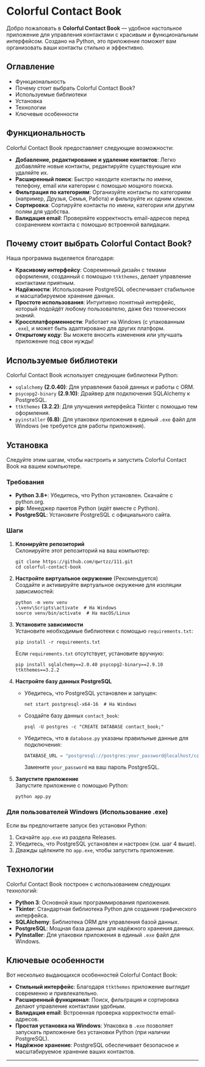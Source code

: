 # Colorful Contact Book

Добро пожаловать в **Colorful Contact Book** — удобное настольное приложение для управления контактами с красивым и функциональным интерфейсом. Создано на Python, это приложение поможет вам организовать ваши контакты стильно и эффективно.

## Оглавление

- Функциональность
- Почему стоит выбрать Colorful Contact Book?
- Используемые библиотеки
- Установка
- Технологии
- Ключевые особенности

## Функциональность

Colorful Contact Book предоставляет следующие возможности:

- **Добавление, редактирование и удаление контактов**: Легко добавляйте новые контакты, редактируйте существующие или удаляйте их.
- **Расширенный поиск**: Быстро находите контакты по имени, телефону, email или категории с помощью мощного поиска.
- **Фильтрация по категориям**: Организуйте контакты по категориям (например, Друзья, Семья, Работа) и фильтруйте их одним кликом.
- **Сортировка**: Сортируйте контакты по имени, категории или другим полям для удобства.
- **Валидация email**: Проверяйте корректность email-адресов перед сохранением контакта с помощью встроенной валидации.

## Почему стоит выбрать Colorful Contact Book?

Наша программа выделяется благодаря:

- **Красивому интерфейсу**: Современный дизайн с темами оформления, созданный с помощью `ttkthemes`, делает управление контактами приятным.
- **Надёжности**: Использование PostgreSQL обеспечивает стабильное и масштабируемое хранение данных.
- **Простоте использования**: Интуитивно понятный интерфейс, который подойдёт любому пользователю, даже без технических знаний.
- **Кроссплатформенности**: Работает на Windows (с упакованным `.exe`), и может быть адаптировано для других платформ.
- **Открытому коду**: Вы можете вносить изменения или улучшать приложение под свои нужды!

## Используемые библиотеки

Colorful Contact Book использует следующие библиотеки Python:

- `sqlalchemy` **(2.0.40)**: Для управления базой данных и работы с ORM.
- `psycopg2-binary` **(2.9.10)**: Драйвер для подключения SQLAlchemy к PostgreSQL.
- `ttkthemes` **(3.2.2)**: Для улучшения интерфейса Tkinter с помощью тем оформления.
- `pyinstaller` **(6.8)**: Для упаковки приложения в единый `.exe` файл для Windows (не требуется для работы приложения).

## Установка

Следуйте этим шагам, чтобы настроить и запустить Colorful Contact Book на вашем компьютере.

### Требования

- **Python 3.8+**: Убедитесь, что Python установлен. Скачайте с python.org.
- **pip**: Менеджер пакетов Python (идёт вместе с Python).
- **PostgreSQL**: Установите PostgreSQL с официального сайта.

### Шаги

1. **Клонируйте репозиторий**\
   Склонируйте этот репозиторий на ваш компьютер:

   ```
   git clone https://github.com/qwrtzz/111.git
   cd colorful-contact-book
   ```

2. **Настройте виртуальное окружение** (Рекомендуется)\
   Создайте и активируйте виртуальное окружение для изоляции зависимостей:

   ```
   python -m venv venv
   .\venv\Scripts\activate  # На Windows
   source venv/bin/activate  # На macOS/Linux
   ```

3. **Установите зависимости**\
   Установите необходимые библиотеки с помощью `requirements.txt`:

   ```
   pip install -r requirements.txt
   ```

   Если `requirements.txt` отсутствует, установите вручную:

   ```
   pip install sqlalchemy==2.0.40 psycopg2-binary==2.9.10 ttkthemes==3.2.2
   ```

4. **Настройте базу данных PostgreSQL**

   - Убедитесь, что PostgreSQL установлен и запущен:

     ```
     net start postgresql-x64-16  # На Windows
     ```

   - Создайте базу данных `contact_book`:

     ```
     psql -U postgres -c "CREATE DATABASE contact_book;"
     ```

   - Убедитесь, что в `database.py` указаны правильные данные для подключения:

     ```python
     DATABASE_URL = "postgresql://postgres:your_password@localhost/contact_book"
     ```

     Замените `your_password` на ваш пароль PostgreSQL.

5. **Запустите приложение**\
   Запустите приложение с помощью Python:

   ```
   python app.py
   ```

### Для пользователей Windows (Использование .exe)

Если вы предпочитаете запуск без установки Python:

1. Скачайте `app.exe` из раздела Releases.
2. Убедитесь, что PostgreSQL установлен и настроен (см. шаг 4 выше).
3. Дважды щёлкните по `app.exe`, чтобы запустить приложение.

## Технологии

Colorful Contact Book построен с использованием следующих технологий:

- **Python 3**: Основной язык программирования приложения.
- **Tkinter**: Стандартная библиотека Python для создания графического интерфейса.
- **SQLAlchemy**: Библиотека ORM для управления базой данных.
- **PostgreSQL**: Мощная база данных для надёжного хранения данных.
- **PyInstaller**: Для упаковки приложения в единый `.exe` файл для Windows.

## Ключевые особенности

Вот несколько выдающихся особенностей Colorful Contact Book:

- **Стильный интерфейс**: Благодаря `ttkthemes` приложение выглядит современно и привлекательно.
- **Расширенный функционал**: Поиск, фильтрация и сортировка делают управление контактами удобным.
- **Валидация email**: Встроенная проверка корректности email-адресов.
- **Простая установка на Windows**: Упаковка в `.exe` позволяет запускать приложение без установки Python (при наличии PostgreSQL).
- **Надёжное хранение**: PostgreSQL обеспечивает безопасное и масштабируемое хранение ваших контактов.

---
